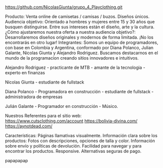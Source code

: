 https://github.com/NicolasGiunta/grupo_4_Playclothing.git

Producto: Venta online de camisetas / camisas / buzos. Diseños únicos.
Audiencia objetivo: Orientado a hombres y mujeres entre 15 y 30 años que busquen distinguirse. Entre sus intereses están el diseño, arte y la cultura.
¿Cómo ajustaremos nuestra oferta a nuestra audiencia objetivo?: Desarrollaremos diseños originales y modernos de forma limitada. ¡No los encontrarás en otro lugar!
Integrantes:
Somos un equipo de programadores, con base en Colombia y Argentina, conformado por Diana Polanco, Julian Galante, Nicolas Giunta y Alejandro Rodriguez. Buscamos destacarnos en el mundo de la programacion creando sitios innovadores e intuitivos.

Alejandro Rodriguez - practicante de MTB - amante de la tecnologia - experto en finanzas

Nicolas Giunta - estudiante de fullstack

Diana Polanco - Programadora en construcción - estudiante de fullstack - administradora de empresas

Julián Galante - Programador en construcción - Músico.

Nuestros Referentes para el sitio web:
https://www.cutsclothing.com/account
https://bolivia-divina.com/
https://aynotdead.com/

Características:
Páginas llamativas visualmente.
Información clara sobre los productos: Fotos con descripciones, opciones de talla y color. Información sobre envío y políticas de devolución.
Facilidad para navegar y para encontrar los productos.
Responsive.
Alternativas seguras de pago.

papapapap